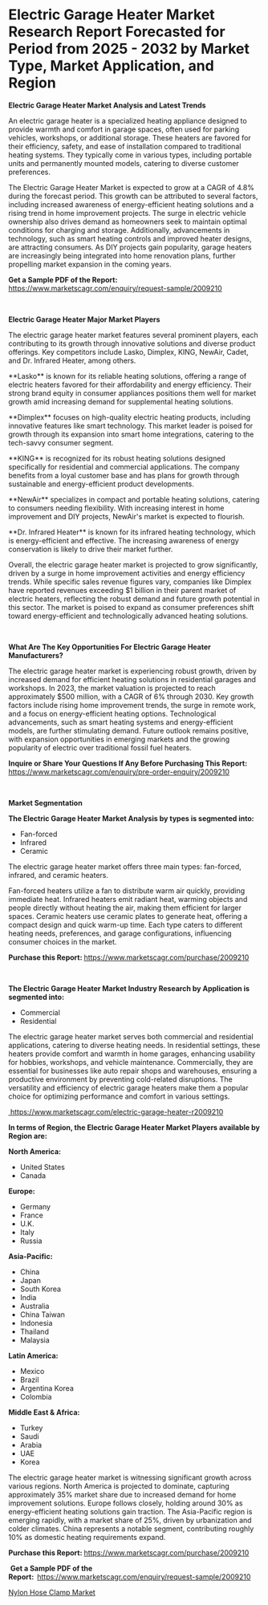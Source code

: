 <p><h1>Electric Garage Heater Market Research Report Forecasted for Period from 2025 -  2032 by Market Type, Market Application, and Region</h1></p><p><strong>Electric Garage Heater Market Analysis and Latest Trends</strong></p>
<p><p>An electric garage heater is a specialized heating appliance designed to provide warmth and comfort in garage spaces, often used for parking vehicles, workshops, or additional storage. These heaters are favored for their efficiency, safety, and ease of installation compared to traditional heating systems. They typically come in various types, including portable units and permanently mounted models, catering to diverse customer preferences.</p><p>The Electric Garage Heater Market is expected to grow at a CAGR of 4.8% during the forecast period. This growth can be attributed to several factors, including increased awareness of energy-efficient heating solutions and a rising trend in home improvement projects. The surge in electric vehicle ownership also drives demand as homeowners seek to maintain optimal conditions for charging and storage. Additionally, advancements in technology, such as smart heating controls and improved heater designs, are attracting consumers. As DIY projects gain popularity, garage heaters are increasingly being integrated into home renovation plans, further propelling market expansion in the coming years.</p></p>
<p><strong>Get a Sample PDF of the Report:&nbsp;</strong> <a href="https://www.marketscagr.com/enquiry/request-sample/2009210?utm_campaign=1920&utm_medium=2&utm_source=Github&utm_content=ia&utm_term=08022025&utm_id=electric-garage-heater">https://www.marketscagr.com/enquiry/request-sample/2009210</a></p>
<p>&nbsp;</p>
<p><strong>Electric Garage Heater Major Market Players</strong></p>
<p><p>The electric garage heater market features several prominent players, each contributing to its growth through innovative solutions and diverse product offerings. Key competitors include Lasko, Dimplex, KING, NewAir, Cadet, and Dr. Infrared Heater, among others.</p><p>**Lasko** is known for its reliable heating solutions, offering a range of electric heaters favored for their affordability and energy efficiency. Their strong brand equity in consumer appliances positions them well for market growth amid increasing demand for supplemental heating solutions.</p><p>**Dimplex** focuses on high-quality electric heating products, including innovative features like smart technology. This market leader is poised for growth through its expansion into smart home integrations, catering to the tech-savvy consumer segment.</p><p>**KING** is recognized for its robust heating solutions designed specifically for residential and commercial applications. The company benefits from a loyal customer base and has plans for growth through sustainable and energy-efficient product developments.</p><p>**NewAir** specializes in compact and portable heating solutions, catering to consumers needing flexibility. With increasing interest in home improvement and DIY projects, NewAir's market is expected to flourish.</p><p>**Dr. Infrared Heater** is known for its infrared heating technology, which is energy-efficient and effective. The increasing awareness of energy conservation is likely to drive their market further.</p><p>Overall, the electric garage heater market is projected to grow significantly, driven by a surge in home improvement activities and energy efficiency trends. While specific sales revenue figures vary, companies like Dimplex have reported revenues exceeding $1 billion in their parent market of electric heaters, reflecting the robust demand and future growth potential in this sector. The market is poised to expand as consumer preferences shift toward energy-efficient and technologically advanced heating solutions.</p></p>
<p>&nbsp;</p>
<p><strong>What Are The Key Opportunities For Electric Garage Heater Manufacturers?</strong></p>
<p><p>The electric garage heater market is experiencing robust growth, driven by increased demand for efficient heating solutions in residential garages and workshops. In 2023, the market valuation is projected to reach approximately $500 million, with a CAGR of 6% through 2030. Key growth factors include rising home improvement trends, the surge in remote work, and a focus on energy-efficient heating options. Technological advancements, such as smart heating systems and energy-efficient models, are further stimulating demand. Future outlook remains positive, with expansion opportunities in emerging markets and the growing popularity of electric over traditional fossil fuel heaters.</p></p>
<p><strong>Inquire or Share Your Questions If Any Before Purchasing This Report:</strong> <a href="https://www.marketscagr.com/enquiry/pre-order-enquiry/2009210?utm_campaign=1920&utm_medium=2&utm_source=Github&utm_content=ia&utm_term=08022025&utm_id=electric-garage-heater">https://www.marketscagr.com/enquiry/pre-order-enquiry/2009210</a></p>
<p>&nbsp;</p>
<p><strong>Market Segmentation</strong></p>
<p><strong>The Electric Garage Heater Market Analysis by types is segmented into:</strong></p>
<p><ul><li>Fan-forced</li><li>Infrared</li><li>Ceramic</li></ul></p>
<p><p>The electric garage heater market offers three main types: fan-forced, infrared, and ceramic heaters. </p><p>Fan-forced heaters utilize a fan to distribute warm air quickly, providing immediate heat. Infrared heaters emit radiant heat, warming objects and people directly without heating the air, making them efficient for larger spaces. Ceramic heaters use ceramic plates to generate heat, offering a compact design and quick warm-up time. Each type caters to different heating needs, preferences, and garage configurations, influencing consumer choices in the market.</p></p>
<p><strong>Purchase this Report:&nbsp;</strong><a href="https://www.marketscagr.com/purchase/2009210?utm_campaign=1920&utm_medium=2&utm_source=Github&utm_content=ia&utm_term=08022025&utm_id=electric-garage-heater">https://www.marketscagr.com/purchase/2009210</a></p>
<p>&nbsp;</p>
<p><strong>The Electric Garage Heater Market Industry Research by Application is segmented into:</strong></p>
<p><ul><li>Commercial</li><li>Residential</li></ul></p>
<p><p>The electric garage heater market serves both commercial and residential applications, catering to diverse heating needs. In residential settings, these heaters provide comfort and warmth in home garages, enhancing usability for hobbies, workshops, and vehicle maintenance. Commercially, they are essential for businesses like auto repair shops and warehouses, ensuring a productive environment by preventing cold-related disruptions. The versatility and efficiency of electric garage heaters make them a popular choice for optimizing performance and comfort in various settings.</p></p>
<p><a href="https://www.marketscagr.com/electric-garage-heater-r2009210?utm_campaign=1920&utm_medium=2&utm_source=Github&utm_content=ia&utm_term=08022025&utm_id=electric-garage-heater">&nbsp;https://www.marketscagr.com/electric-garage-heater-r2009210</a></p>
<p><strong>In terms of Region, the Electric Garage Heater Market Players available by Region are:</strong></p>
<p>
    <p> <strong> North America: </strong>
        <ul>
            <li>United States</li>
            <li>Canada</li>
        </ul>
        </p> 
    <p> <strong> Europe: </strong>
        <ul>
            <li>Germany</li>
            <li>France</li>
            <li>U.K.</li>
            <li>Italy</li>
            <li>Russia</li>
        </ul>
        </p> 
    <p> <strong> Asia-Pacific: </strong>
        <ul>
            <li>China</li>
            <li>Japan</li>
            <li>South Korea</li>
            <li>India</li>
            <li>Australia</li>
            <li>China Taiwan</li>
            <li>Indonesia</li>
            <li>Thailand</li>
            <li>Malaysia</li>
        </ul>
        </p> 
    <p> <strong> Latin America: </strong>
        <ul>
            <li>Mexico</li>
            <li>Brazil</li>
            <li>Argentina Korea</li>
            <li>Colombia</li>
        </ul>
        </p> 
    <p> <strong> Middle East & Africa: </strong>
        <ul>
            <li>Turkey</li>
            <li>Saudi</li>
            <li>Arabia</li>
            <li>UAE</li>
            <li>Korea</li>
        </ul>
    </p>
    </p>
<p><p>The electric garage heater market is witnessing significant growth across various regions. North America is projected to dominate, capturing approximately 35% market share due to increased demand for home improvement solutions. Europe follows closely, holding around 30% as energy-efficient heating solutions gain traction. The Asia-Pacific region is emerging rapidly, with a market share of 25%, driven by urbanization and colder climates. China represents a notable segment, contributing roughly 10% as domestic heating requirements expand.</p></p>
<p><strong>Purchase this Report: </strong><a href="https://www.marketscagr.com/purchase/2009210?utm_campaign=1920&utm_medium=2&utm_source=Github&utm_content=ia&utm_term=08022025&utm_id=electric-garage-heater">https://www.marketscagr.com/purchase/2009210</a></p>
<p>&nbsp;<strong>Get a Sample PDF of the Report:&nbsp;&nbsp;</strong><a href="https://www.marketscagr.com/enquiry/request-sample/2009210?utm_campaign=1920&utm_medium=2&utm_source=Github&utm_content=ia&utm_term=08022025&utm_id=electric-garage-heater">https://www.marketscagr.com/enquiry/request-sample/2009210</a></p>
<p><strong></strong></p>
<p><p><a href="https://github.com/JakirUddin511/Market-Research-Report-List-1/blob/main/nylon-hose-clamp-market.md?utm_campaign=1920&utm_medium=2&utm_source=Github&utm_content=ia&utm_term=08022025&utm_id=electric-garage-heater">Nylon Hose Clamp Market</a></p></p>